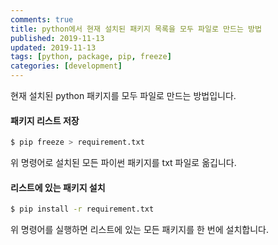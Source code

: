 ```yaml
---
comments: true
title: python에서 현재 설치된 패키지 목록을 모두 파일로 만드는 방법
published: 2019-11-13
updated: 2019-11-13
tags: [python, package, pip, freeze]
categories: [development]
---
```


현재 설치된 python 패키지를 모두 파일로 만드는 방법입니다.



#### 패키지 리스트 저장

```bash
$ pip freeze > requirement.txt
```

위 명령어로 설치된 모든 파이썬 패키지를 txt 파일로 옮깁니다.



#### 리스트에 있는 패키지 설치

```bash
$ pip install -r requirement.txt
```

위 명령어를 실행하면 리스트에 있는 모든 패키지를 한 번에 설치합니다.
